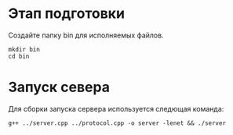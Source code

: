 # Этап подготовки
Создайте папку bin для исполняемых файлов.
```
mkdir bin
cd bin
```
# Запуск севера
Для сборки запуска сервера используется следющая команда:
```
g++ ../server.cpp ../protocol.cpp -o server -lenet && ./server
```
